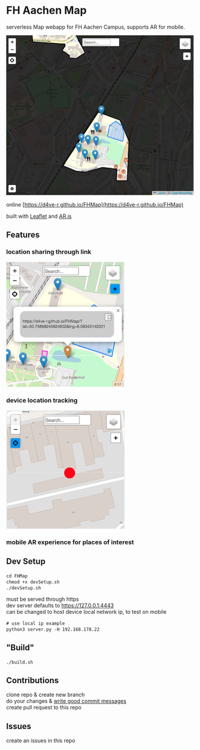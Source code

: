# FH Aachen Map

serverless Map webapp for FH Aachen Campus, supports AR for mobile.
  
![FHMap](https://raw.githubusercontent.com/D4ve-R/FHMap/main/images/fhmap.png)

online [https://d4ve-r.github.io/FHMap](https://d4ve-r.github.io/FHMap)  
  
built with [Leaflet](https://github.com/Leaflet/Leaflet) and [AR.js](https://github.com/AR-js-org/AR.js)

## Features
  
### location sharing through link
![Share](https://raw.githubusercontent.com/D4ve-R/FHMap/main/images/share.png)
### device location tracking
![Location](https://raw.githubusercontent.com/D4ve-R/FHMap/main/images/location.png)
### mobile AR experience for places of interest

  
## Dev Setup
```
cd FHMap
chmod +x devSetup.sh
./devSetup.sh
```
  
must be served through https  
dev server defaults to https://127.0.0.1:4443  
can be changed to host device local network ip, to test on mobile  
```
# use local ip example
python3 server.py -H 192.168.178.22
```

## "Build"
```
./build.sh
```

## Contributions
clone repo & create new branch  
do your changes & [write good commit messages](https://tbaggery.com/2008/04/19/a-note-about-git-commit-messages.html)  
create pull request to this repo  

## Issues
create an issues in this repo  